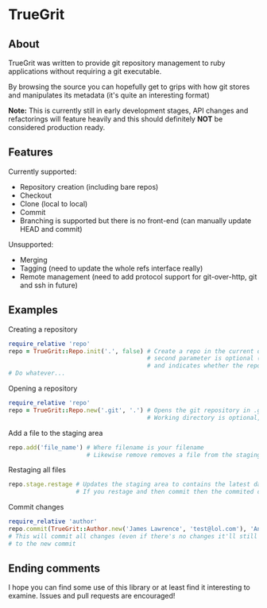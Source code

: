 TrueGrit
========

About
-----
TrueGrit was written to provide git repository management to ruby applications without requiring a git executable.

By browsing the source you can hopefully get to grips with how git stores and manipulates its metadata (it's quite an interesting format)

**Note:** This is currently still in early development stages, API changes and refactorings will feature heavily and this should definitely **NOT** be considered production ready.

Features
--------
Currently supported:

* Repository creation (including bare repos)
* Checkout
* Clone (local to local)
* Commit
* Branching is supported but there is no front-end (can manually update HEAD and commit)

Unsupported:

* Merging
* Tagging (need to update the whole refs interface really)
* Remote management (need to add protocol support for git-over-http, git and ssh in future)

Examples
--------
Creating a repository
```ruby
require_relative 'repo'
repo = TrueGrit::Repo.init('.', false) # Create a repo in the current directory
                                       # second parameter is optional (defaults to false)
                                       # and indicates whether the repository should be bare
# Do whatever...
```

Opening a repository
```ruby
require_relative 'repo'
repo = TrueGrit::Repo.new('.git', '.') # Opens the git repository in .git and sets '.' as the working directory
                                       # Working directory is optional, if not specified then cannot commit, stage, etc.
```

Add a file to the staging area
```ruby
repo.add('file_name') # Where filename is your filename
                      # Likewise remove removes a file from the staging area and stops it being tracked
```

Restaging all files
```ruby
repo.stage.restage # Updates the staging area to contains the latest data from all files
                   # If you restage and then commit then the commited data will be the same as your working directory
```

Commit changes
```ruby
require_relative 'author'
repo.commit(TrueGrit::Author.new('James Lawrence', 'test@lol.com'), 'An example commit')
# This will commit all changes (even if there's no changes it'll still commit currently), and update HEAD to point
# to the new commit
```

Ending comments
--------
I hope you can find some use of this library or at least find it interesting to examine.
Issues and pull requests are encouraged!